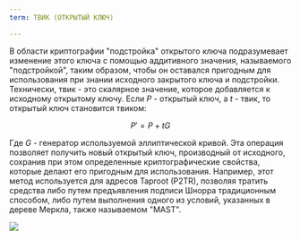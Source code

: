 ```yaml
---
term: ТВИК (ОТКРЫТЫЙ КЛЮЧ)

---
```

В области криптографии "подстройка" открытого ключа подразумевает изменение этого ключа с помощью аддитивного значения, называемого "подстройкой", таким образом, чтобы он оставался пригодным для использования при знании исходного закрытого ключа и подстройки. Технически, твик - это скалярное значение, которое добавляется к исходному открытому ключу. Если $P$ - открытый ключ, а $t$ - твик, то открытый ключ становится твиком:

$$
P' = P + tG
$$

Где $G$ - генератор используемой эллиптической кривой. Эта операция позволяет получить новый открытый ключ, производный от исходного, сохранив при этом определенные криптографические свойства, которые делают его пригодным для использования. Например, этот метод используется для адресов Taproot (P2TR), позволяя тратить средства либо путем предъявления подписи Шнорра традиционным способом, либо путем выполнения одного из условий, указанных в дереве Меркла, также называемом "MAST".

![](../../dictionnaire/assets/26.webp)